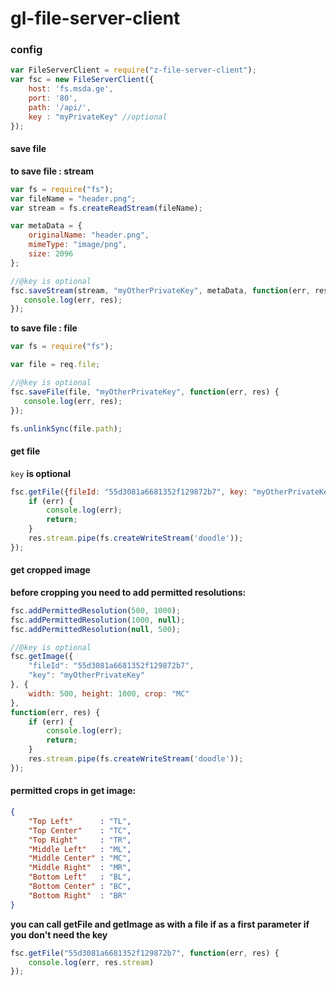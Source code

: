# gl-file-server-client

### config

```javascript
var FileServerClient = require("z-file-server-client");
var fsc = new FileServerClient({
    host: 'fs.msda.ge',
    port: '80',
    path: '/api/',
    key : "myPrivateKey" //optional
});
```

#### save file 
**to save file : stream**

```javascript
var fs = require("fs");
var fileName = "header.png";
var stream = fs.createReadStream(fileName);

var metaData = {
    originalName: "header.png",
    mimeType: "image/png",
    size: 2096
};

//@key is optional
fsc.saveStream(stream, "myOtherPrivateKey", metaData, function(err, res) {
   console.log(err, res);
});
```

**to save file : file**

```javascript
var fs = require("fs");

var file = req.file;

//@key is optional
fsc.saveFile(file, "myOtherPrivateKey", function(err, res) {
   console.log(err, res);
});

fs.unlinkSync(file.path);
```


#### get file 

``` key ``` **is optional**

```javascript
fsc.getFile({fileId: "55d3081a6681352f129872b7", key: "myOtherPrivateKey"}, function(err, res) {
    if (err) {
        console.log(err);
        return;
    }
    res.stream.pipe(fs.createWriteStream('doodle'));
});
```

#### get cropped image 

**before cropping you need to add permitted resolutions:**

```javascript
fsc.addPermittedResolution(500, 1000);
fsc.addPermittedResolution(1000, null);
fsc.addPermittedResolution(null, 500);

//@key is optional
fsc.getImage({
    "fileId": "55d3081a6681352f129872b7",
    "key": "myOtherPrivateKey"
}, {
    width: 500, height: 1000, crop: "MC"
},
function(err, res) {
    if (err) {
        console.log(err);
        return;
    }
    res.stream.pipe(fs.createWriteStream('doodle'));
});
```

#### permitted crops in get image:

```JSON
{
    "Top Left"      : "TL",
    "Top Center"    : "TC",
    "Top Right"     : "TR",
    "Middle Left"   : "ML",
    "Middle Center" : "MC",
    "Middle Right"  : "MR",
    "Bottom Left"   : "BL",
    "Bottom Center" : "BC",
    "Bottom Right"  : "BR"
}
```

**you can call getFile and getImage as with a file if as a first parameter if you don't need the key**

```javascript
fsc.getFile("55d3081a6681352f129872b7", function(err, res) {
    console.log(err, res.stream)
});
```

